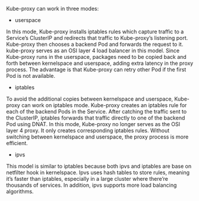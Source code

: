 
Kube-proxy can work in three modes:
- userspace

In this mode, Kube-proxy installs iptables rules which capture traffic to a Service’s ClusterIP and redirects that traffic to Kube-proxy’s listening port. Kube-proxy then chooses a backend Pod and forwards the request to it.
kube-proxy serves as an OSI layer 4 load balancer in this model. Since Kube-proxy runs in the userspace, packages need to be copied back and forth between kernelspace and userspace, adding extra latency in the proxy process. The advantage is that Kube-proxy can retry other Pod if the first Pod is not available.

- iptables

To avoid the additional copies between kernelspace and userspace, Kube-proxy can work on iptables mode. Kube-proxy creates an iptables rule for each of the backend Pods in the Service. After catching the traffic sent to the ClusterIP, iptables forwards that traffic directly to one of the backend Pod using DNAT. In this mode, Kube-proxy no longer serves as the OSI layer 4 proxy. It only creates corresponding iptables rules. Without switching between kernelspace and userspace, the proxy process is more efficient.

- ipvs

This model is similar to iptables because both ipvs and iptables are base on netfilter hook in kernelspace. Ipvs uses hash tables to store rules, meaning it’s faster than iptables, especially in a large cluster where there’re thousands of services. In addition, ipvs supports more load balancing algorithms.

